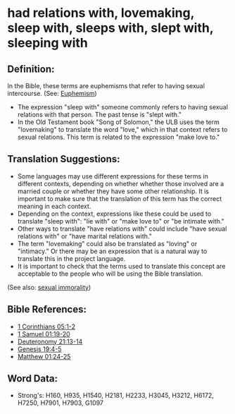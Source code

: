 # had relations with, lovemaking, sleep with, sleeps with, slept with, sleeping with #

## Definition: ##

In the Bible, these terms are euphemisms that refer to having sexual intercourse. (See: [Euphemism](rc://en/ta/man/translate/figs-euphemism))

* The expression "sleep with" someone commonly refers to having sexual relations with that person. The past tense is "slept with."
* In the Old Testament book "Song of Solomon," the ULB uses the term "lovemaking" to translate the word "love," which in that context refers to sexual relations. This term is related to the expression "make love to."

## Translation Suggestions: ##

* Some languages may use different expressions for these terms in different contexts, depending on whether whether those involved are a married couple or whether they have some other relationship. It is important to make sure that the translation of this term has the correct meaning in each context.
* Depending on the context, expressions like these could be used to translate "sleep with": "lie with" or "make love to" or "be intimate with."
* Other ways to translate "have relations with" could include "have sexual relations with" or "have marital relations with."
* The term "lovemaking" could also be translated as "loving" or "intimacy." Or there may be an expression that is a natural way to translate this in the project language.
* It is important to check that the terms used to translate this concept are acceptable to the people who will be using the Bible translation.

(See also: [sexual immorality](../other/fornication.md))

## Bible References: ##

* [1 Corinthians 05:1-2](rc://en/tn/help/1co/05/01)
* [1 Samuel 01:19-20](rc://en/tn/help/1sa/01/19)
* [Deuteronomy 21:13-14](rc://en/tn/help/deu/21/13)
* [Genesis 19:4-5](rc://en/tn/help/gen/19/04)
* [Matthew 01:24-25](rc://en/tn/help/mat/01/24)

## Word Data: ##

* Strong's: H160, H935, H1540, H2181, H2233, H3045, H3212, H6172, H7250, H7901, H7903, G1097
